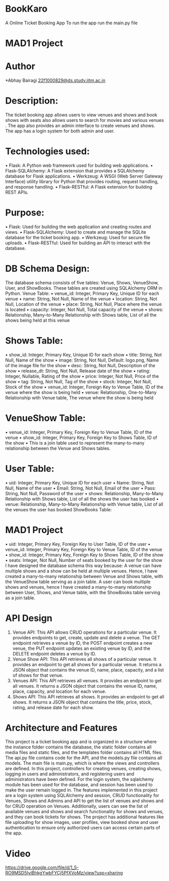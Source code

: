 # BookKaro
A Online Ticket Booking App
To run the app run the main.py file
# MAD1 Project 
# Author
*Abhay Bairagi 
22f1000829@ds.study.iitm.ac.in 

# Description:
The ticket booking app allows users to view venues and shows and book shows with seats also allows users to search for 
movies and various venues . The app also provides an admin interface to create venues and shows. The app has a login 
system for both admin and user.
# Technologies used: 
• Flask: A Python web framework used for building web applications. 
• Flask-SQLAlchemy: A Flask extension that provides a SQLAlchemy database for Flask applications. 
• Werkzeug: A WSGI (Web Server Gateway Interface) utility library for Python that provides routing, request handling, and 
response handling.
• Flask-RESTful: A Flask extension for building REST APIs.
# Purpose:
• Flask: Used for building the web application and creating routes and views.
• Flask-SQLAlchemy: Used to create and manage the SQLite database for the ticket booking app.
• Werkzeug: Used for secure file uploads. 
• Flask-RESTful: Used for building an API to interact with the database.
# DB Schema Design:
The database schema consists of five tables: Venue, Shows, VenueShow, User, and ShowBooks. These tables are created 
using SQLAlchemy ORM in Python.
Venue Table:
• venue_id: Integer, Primary Key, Unique ID for each venue
• name: String, Not Null, Name of the venue
• location: String, Not Null, Location of the venue
• place: String, Not Null, Place where the venue is located
• capacity: Integer, Not Null, Total capacity of the venue
• shows: Relationship, Many-to-Many Relationship with Shows table, List of all the shows being held at this venue
# Shows Table:
• show_id: Integer, Primary Key, Unique ID for each show
• title: String, Not Null, Name of the show
• image: String, Not Null, Default: logo.png, Name of the image file for the show
• desc: String, Not Null, Description of the show
• release_dt: String, Not Null, Release date of the show
• rating: Integer, Nullable, Rating of the show
• price: Integer, Not Null, Price of the show
• tag: String, Not Null, Tag of the show
• stock: Integer, Not Null, Stock of the show
• venue_id: Integer, Foreign Key to Venue Table, ID of the venue where the show is being held
• venue: Relationship, One-to-Many Relationship with Venue table, The venue where the show is being held
# VenueShow Table:
• venue_id: Integer, Primary Key, Foreign Key to Venue Table, ID of the venue
• show_id: Integer, Primary Key, Foreign Key to Shows Table, ID of the show
• This is a join table used to represent the many-to-many relationship between the Venue and Shows tables.
# User Table:
• uid: Integer, Primary Key, Unique ID for each user
• Name: String, Not Null, Name of the user
• Email: String, Not Null, Email of the user
• Pass: String, Not Null, Password of the user
• shows: Relationship, Many-to-Many Relationship with Shows table, List of all the shows the user has booked
• venue: Relationship, Many-to-Many Relationship with Venue table, List of all the venues the user has booked
ShowBooks Table:
# MAD1 Project 
• uid: Integer, Primary Key, Foreign Key to User Table, ID of the user
• venue_id: Integer, Primary Key, Foreign Key to Venue Table, ID of the venue
• show_id: Integer, Primary Key, Foreign Key to Shows Table, ID of the show
• seats: Integer, Not Null, Number of seats booked by the user for the show
I have designed the database schema this way because:
A venue can have multiple shows and a show can be held at multiple venues. Hence, I have created a many-to-many 
relationship between Venue and Shows table, with the VenueShow table serving as a join table.
A user can book multiple shows and venues, hence I have created a many-to-many relationship between User, Shows, and 
Venue table, with the ShowBooks table serving as a join table.
# API Design
1. Venue API: This API allows CRUD operations for a particular venue. It provides endpoints to get, create, 
update and delete a venue. The GET endpoint retrieves a venue by ID, the POST endpoint creates a new 
venue, the PUT endpoint updates an existing venue by ID, and the DELETE endpoint deletes a venue by 
ID.
2. Venue Show API: This API retrieves all shows of a particular venue. It provides an endpoint to get all 
shows for a particular venue. It returns a JSON object that contains the venue ID, name, place, capacity, 
and a list of shows for that venue.
3. Venues API: This API retrieves all venues. It provides an endpoint to get all venues. It returns a JSON 
object that contains the venue ID, name, place, capacity, and location for each venue.
4. Shows API: This API retrieves all shows. It provides an endpoint to get all shows. It returns a JSON object 
that contains the title, price, stock, rating, and release date for each show.
# Architecture and Features
This project is a ticket booking app and is organized in a structure where the instance folder contains the 
database, the static folder contains all media files and static files, and the templates folder contains all HTML 
files. The api.py file contains code for the API, and the models.py file contains all models. The main file is 
main.py, which is where the views and controllers are defined. In this project, controllers for creating venues, 
creating shows, logging in users and administrators, and registering users and administrators have been 
defined. For the login system, the sqlalchemy module has been used for the database, and session has been 
used to make the user remain logged in.
The features implemented in this project are a login system using SQLAlchemy and session, CRUD functionality 
for Venues, Shows and Admins and API to get the list of venues and shows and for CRUD operation on Venues. 
Additionally, users can see the list of available venues and shows and search functionality for shows and venues, 
and they can book tickets for shows. The project has additional features like file uploading for show images, 
user profiles, view booked show and user authentication to ensure only authorized users can access certain 
parts of the app.
# Video
https://drive.google.com/file/d/1_5-RO9MSD5IyiBhkgYwbFYCj5PfXVoMz/view?usp=sharing

